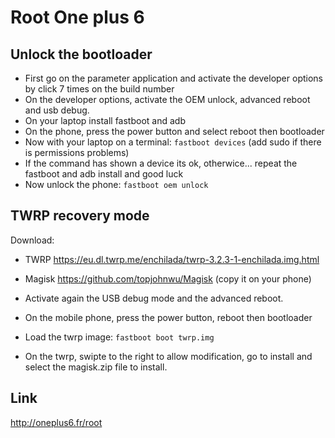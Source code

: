 # Root One plus 6

## Unlock the bootloader
 - First go on the parameter application and activate the developer options by click 7 times on the build number
 - On the developer options, activate the OEM unlock, advanced reboot and usb debug.
 - On your laptop install fastboot and adb
 - On the phone, press the power button and select reboot then bootloader
 - Now with your laptop on a terminal: `fastboot devices` (add sudo if there is permissions problems)
 - If the command has shown a device its ok, otherwice... repeat the fastboot and adb install and good luck
 - Now unlock the phone:  `fastboot oem unlock`

## TWRP recovery mode
Download:
 - TWRP https://eu.dl.twrp.me/enchilada/twrp-3.2.3-1-enchilada.img.html
 - Magisk https://github.com/topjohnwu/Magisk (copy it on your phone)

 - Activate again the USB debug mode and the advanced reboot.
 - On the mobile phone, press the power button, reboot then bootloader
 - Load the twrp image: `fastboot boot twrp.img`
 - On the twrp, swipte to the right to allow modification, go to install and select the magisk.zip file to install.

## Link 
http://oneplus6.fr/root
